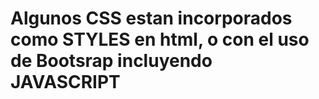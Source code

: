 <h1>Algunos CSS estan incorporados como STYLES en html, o con el uso de Bootsrap incluyendo JAVASCRIPT</h1>
